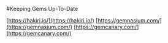 #Keeping Gems Up-To-Date

[https://hakiri.io/](https://hakiri.io/)
[https://gemnasium.com/](https://gemnasium.com/)
[https://gemcanary.com/](https://gemcanary.com/)